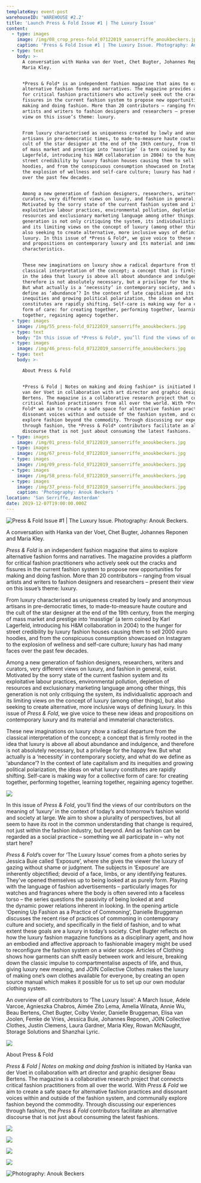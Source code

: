 ```yaml
---
templateKey: event-post
warehouseID: 'WAREHOUSE #2.2'
title: 'Launch Press & Fold Issue #1 | The Luxury Issue'
content:
  - type: images
    image: /img/08_crop_press-fold_07122019_sanserriffe_anoukbeckers.jpg
    caption: 'Press & Fold Issue #1 | The Luxury Issue. Photography: Anouk Beckers. '
  - type: text
    body: >-
      A conversation with Hanka van der Voet, Chet Bugter, Johannes Reponen and
      Maria Kley.


      *Press & Fold* is an independent fashion magazine that aims to explore
      alternative fashion forms and narratives. The magazine provides a platform
      for critical fashion practitioners who actively seek out the cracks and
      fissures in the current fashion system to propose new opportunities for
      making and doing fashion. More than 20 contributors – ranging from visual
      artists and writers to fashion designers and researchers – present their
      view on this issue’s theme: luxury.


      From luxury characterised as uniqueness created by lowly and anonymous
      artisans in pre-democratic times, to made-to-measure haute couture and the
      cult of the star designer at the end of the 19th century, from the merging
      of mass market and prestige into ‘masstige’ (a term coined by Karl
      Lagerfeld, introducing his H&M collaboration in 2004) to the hunger for
      street credibility by luxury fashion houses causing them to sell 2000 euro
      hoodies, and from the conspicuous consumption showcased on Instagram to
      the explosion of wellness and self-care culture; luxury has had many faces
      over the past few decades.


      Among a new generation of fashion designers, researchers, writers and
      curators, very different views on luxury, and fashion in general, exist.
      Motivated by the sorry state of the current fashion system and its
      exploitative labour practices, environmental pollution, depletion of
      resources and exclusionary marketing language among other things, this
      generation is not only critiquing the system, its individualistic approach
      and its limiting views on the concept of luxury (among other things), but
      also seeking to create alternative, more inclusive ways of defining
      luxury. In this issue of *Press & Fold*, we give voice to these new ideas
      and propositions on contemporary luxury and its material and immaterial
      characteristics.


      These new imaginations on luxury show a radical departure from the
      classical interpretation of the concept; a concept that is firmly rooted
      in the idea that luxury is above all about abundance and indulgence, and
      therefore is not absolutely necessary, but a privilege for the happy few.
      But what actually is a ‘necessity’ in contemporary society, and what do we
      define as ‘abundance’? In the context of late capitalism and its
      inequities and growing political polarization, the ideas on what luxury
      constitutes are rapidly shifting. Self-care is making way for a collective
      form of care: for creating together, performing together, learning
      together, regaining agency together.
  - type: images
    image: /img/55_press-fold_07122019_sanserriffe_anoukbeckers.jpg
  - type: text
    body: "In this issue of *Press & Fold*, you’ll find the views of our contributors on the meaning of ‘luxury’ in the context of today’s and tomorrow’s fashion world and society at large. We aim to show a plurality of perspectives, but all seem to have its root in the common understanding that change is required, not just within the fashion industry, but beyond. And as fashion can be regarded as a social practice – something we all participate in – why not start here?\n\n*Press & Fold*’s cover for ‘The Luxury Issue’ comes from a photo series by Jessica Buie called ‘Exposure’, where she gives the viewer the luxury of gazing without shame or judgment. The subjects in ‘Exposure’ are inherently objectified; devoid of a face, limbs, or any identifying features. They've opened themselves up to being looked at as purely form. Playing with the language of fashion advertisements – particularly images for watches and fragrances where the body is often severed into\_a faceless torso – the series questions the passivity of being looked at and the\_dynamic power relations inherent in looking. In the opening article ‘Opening Up Fashion as a Practice of Commoning’, Danielle Bruggeman discusses the recent rise of practices of commoning in contemporary culture and society, and specifically in the field of fashion, and to what extent these goals are a luxury in today’s society. Chet Bugter reflects on how the luxury fashion magazine functions as a disciplinary agent, and how an embodied and affective approach to fashionable imagery might be used to reconfigure the fashion system on a wider scope. Articles of Clothing shows how garments can shift easily between work and leisure, breaking down the classic impulse to compartmentalise aspects of life, and thus, giving luxury new meaning, and JOIN Collective Clothes makes the luxury of making one’s own clothes available for everyone, by creating an open source manual which makes it possible for us to set up our own modular clothing system.\n\nAn overview of all contributors to ‘The Luxury Issue’: A March Issue, Adele Varcoe, Agnieszka Chabros, Aimée Zito Lema, Amelia Winata, Annie Wu, Beau Bertens, Chet Bugter, Colby Vexler, Danielle Bruggeman, Elisa van Joolen, Femke de Vries, Jessica Buie, Johannes Reponen, JOIN Collective Clothes, Justin Clemens, Laura Gardner, Maria Kley, Rowan McNaught, Storage Solutions and Shanzhai Lyric."
  - type: images
    image: /img/46_press-fold_07122019_sanserriffe_anoukbeckers.jpg
  - type: text
    body: >-

      About Press & Fold


      *Press & Fold | Notes on making and doing fashion* is initiated by Hanka
      van der Voet in collaboration with art director and graphic designer Beau
      Bertens. The magazine is a collaborative research project that connects
      critical fashion practitioners from all over the world. With *Press &
      Fold* we aim to create a safe space for alternative fashion practices and
      dissonant voices within and outside of the fashion system, and communally
      explore fashion beyond the commodity. Through discussing our experiences
      through fashion, the *Press & Fold* contributors facilitate an alternative
      discourse that is not just about consuming the latest fashions.
  - type: images
    image: /img/01_press-fold_07122019_sanserriffe_anoukbeckers.jpg
  - type: images
    image: /img/67_press-fold_07122019_sanserriffe_anoukbeckers.jpg
  - type: images
    image: /img/09_press-fold_07122019_sanserriffe_anoukbeckers.jpg
  - type: images
    image: /img/58_press-fold_07122019_sanserriffe_anoukbeckers.jpg
  - type: images
    image: /img/37_press-fold_07122019_sanserriffe_anoukbeckers.jpg
    caption: 'Photography: Anouk Beckers '
location: 'San Serriffe, Amsterdam'
date: 2019-12-07T19:00:00.000Z
---
```

![Press & Fold Issue #1 | The Luxury Issue. Photography: Anouk Beckers.  ](/img/08_crop_press-fold_07122019_sanserriffe_anoukbeckers.jpg "Press & Fold Issue #1 | The Luxury Issue. Photography: Anouk Beckers.  ")

A conversation with Hanka van der Voet, Chet Bugter, Johannes Reponen and Maria Kley.

*Press & Fold* is an independent fashion magazine that aims to explore alternative fashion forms and narratives. The magazine provides a platform for critical fashion practitioners who actively seek out the cracks and fissures in the current fashion system to propose new opportunities for making and doing fashion. More than 20 contributors – ranging from visual artists and writers to fashion designers and researchers – present their view on this issue’s theme: luxury.

From luxury characterised as uniqueness created by lowly and anonymous artisans in pre-democratic times, to made-to-measure haute couture and the cult of the star designer at the end of the 19th century, from the merging of mass market and prestige into ‘masstige’ (a term coined by Karl Lagerfeld, introducing his H&M collaboration in 2004) to the hunger for street credibility by luxury fashion houses causing them to sell 2000 euro hoodies, and from the conspicuous consumption showcased on Instagram to the explosion of wellness and self-care culture; luxury has had many faces over the past few decades.

Among a new generation of fashion designers, researchers, writers and curators, very different views on luxury, and fashion in general, exist. Motivated by the sorry state of the current fashion system and its exploitative labour practices, environmental pollution, depletion of resources and exclusionary marketing language among other things, this generation is not only critiquing the system, its individualistic approach and its limiting views on the concept of luxury (among other things), but also seeking to create alternative, more inclusive ways of defining luxury. In this issue of *Press & Fold*, we give voice to these new ideas and propositions on contemporary luxury and its material and immaterial characteristics.

These new imaginations on luxury show a radical departure from the classical interpretation of the concept; a concept that is firmly rooted in the idea that luxury is above all about abundance and indulgence, and therefore is not absolutely necessary, but a privilege for the happy few. But what actually is a ‘necessity’ in contemporary society, and what do we define as ‘abundance’? In the context of late capitalism and its inequities and growing political polarization, the ideas on what luxury constitutes are rapidly shifting. Self-care is making way for a collective form of care: for creating together, performing together, learning together, regaining agency together.

![](/img/55_press-fold_07122019_sanserriffe_anoukbeckers.jpg)

In this issue of *Press & Fold*, you’ll find the views of our contributors on the meaning of ‘luxury’ in the context of today’s and tomorrow’s fashion world and society at large. We aim to show a plurality of perspectives, but all seem to have its root in the common understanding that change is required, not just within the fashion industry, but beyond. And as fashion can be regarded as a social practice – something we all participate in – why not start here?

*Press & Fold*’s cover for ‘The Luxury Issue’ comes from a photo series by Jessica Buie called ‘Exposure’, where she gives the viewer the luxury of gazing without shame or judgment. The subjects in ‘Exposure’ are inherently objectified; devoid of a face, limbs, or any identifying features. They've opened themselves up to being looked at as purely form. Playing with the language of fashion advertisements – particularly images for watches and fragrances where the body is often severed into a faceless torso – the series questions the passivity of being looked at and the dynamic power relations inherent in looking. In the opening article ‘Opening Up Fashion as a Practice of Commoning’, Danielle Bruggeman discusses the recent rise of practices of commoning in contemporary culture and society, and specifically in the field of fashion, and to what extent these goals are a luxury in today’s society. Chet Bugter reflects on how the luxury fashion magazine functions as a disciplinary agent, and how an embodied and affective approach to fashionable imagery might be used to reconfigure the fashion system on a wider scope. Articles of Clothing shows how garments can shift easily between work and leisure, breaking down the classic impulse to compartmentalise aspects of life, and thus, giving luxury new meaning, and JOIN Collective Clothes makes the luxury of making one’s own clothes available for everyone, by creating an open source manual which makes it possible for us to set up our own modular clothing system.

An overview of all contributors to ‘The Luxury Issue’: A March Issue, Adele Varcoe, Agnieszka Chabros, Aimée Zito Lema, Amelia Winata, Annie Wu, Beau Bertens, Chet Bugter, Colby Vexler, Danielle Bruggeman, Elisa van Joolen, Femke de Vries, Jessica Buie, Johannes Reponen, JOIN Collective Clothes, Justin Clemens, Laura Gardner, Maria Kley, Rowan McNaught, Storage Solutions and Shanzhai Lyric.

![](/img/46_press-fold_07122019_sanserriffe_anoukbeckers.jpg)

About Press & Fold

*Press & Fold | Notes on making and doing fashion* is initiated by Hanka van der Voet in collaboration with art director and graphic designer Beau Bertens. The magazine is a collaborative research project that connects critical fashion practitioners from all over the world. With *Press & Fold* we aim to create a safe space for alternative fashion practices and dissonant voices within and outside of the fashion system, and communally explore fashion beyond the commodity. Through discussing our experiences through fashion, the *Press & Fold* contributors facilitate an alternative discourse that is not just about consuming the latest fashions.

![](/img/01_press-fold_07122019_sanserriffe_anoukbeckers.jpg)

![](/img/67_press-fold_07122019_sanserriffe_anoukbeckers.jpg)

![](/img/09_press-fold_07122019_sanserriffe_anoukbeckers.jpg)

![](/img/58_press-fold_07122019_sanserriffe_anoukbeckers.jpg)

![](/img/37_press-fold_07122019_sanserriffe_anoukbeckers.jpg "Photography: Anouk Beckers ")